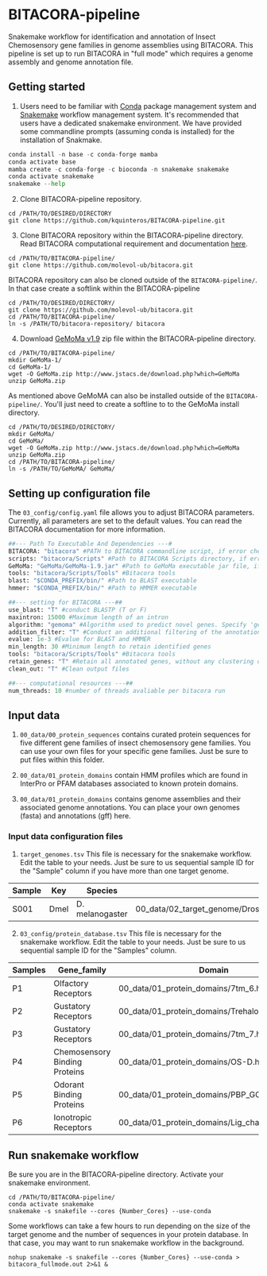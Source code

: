 # BITACORA-pipeline

Snakemake workflow for identification and annotation of Insect Chemosensory gene families in genome assemblies using BITACORA. This pipeline is set up to run BITACORA in "full mode" which requires a genome assembly and genome annotation file. 

## Getting started
1. Users need to be familiar with [Conda](https://docs.conda.io/en/latest/) package management system and [Snakemake](https://snakemake.readthedocs.io/en/stable/) workflow management system. It's recommended that users have a dedicated snakemake environment. We have provided some commandline prompts (assuming conda is installed) for the installation of Snakmake.
```python 
conda install -n base -c conda-forge mamba
conda activate base
mamba create -c conda-forge -c bioconda -n snakemake snakemake
conda activate snakemake
snakemake --help
```
2. Clone BITACORA-pipeline repository. 
```
cd /PATH/TO/DESIRED/DIRECTORY
git clone https://github.com/kquinteros/BITACORA-pipeline.git
```
3. Clone BITACORA repository within the BITACORA-pipeline directory. Read BITACORA computational requirement and documentation [here](https://github.com/molevol-ub/bitacora). 
```
cd /PATH/TO/BITACORA-pipeline/
git clone https://github.com/molevol-ub/bitacora.git
```
   BITACORA repository can also be cloned outside of the ```BITACORA-pipeline/```. In that case create a softlink within the BITACORA-pipeline
```
cd /PATH/TO/DESIRED/DIRECTORY/
git clone https://github.com/molevol-ub/bitacora.git
cd /PATH/TO/BITACORA-pipeline/
ln -s /PATH/TO/bitacora-repository/ bitacora
```
4. Download [GeMoMa v1.9](http://www.jstacs.de/download.php?which=GeMoMa) zip file within the BITACORA-pipeline directory. 

```
cd /PATH/TO/BITACORA-pipeline/
mkdir GeMoMa-1/
cd GeMoMa-1/
wget -O GeMoMa.zip http://www.jstacs.de/download.php?which=GeMoMa
unzip GeMoMa.zip
```
   As mentioned above GeMoMA can also be installed outside of the ```BITACORA-pipeline/```. You'll just need to create a softline to to the GeMoMa install directory. 
```
cd /PATH/TO/DESIRED/DIRECTORY/
mkdir GeMoMa/
cd GeMoMa/
wget -O GeMoMa.zip http://www.jstacs.de/download.php?which=GeMoMa
unzip GeMoMa.zip
cd /PATH/TO/BITACORA-pipeline/
ln -s /PATH/TO/GeMoMA/ GeMoMa/
```   
## Setting up configuration file
The ```03_config/config.yaml``` file allows you to adjust BITACORA parameters. Currently, all parameters are set to the default values. You can read the BITACORA documentation for more information. 

```python
##--- Path To Executable And Dependencies ---#
BITACORA: "bitacora" #PATH to BITACORA commandline script, if error check params for rule "bitacora_full" in 02_rules/bitacora-pipeline.smk
scripts: "bitacora/Scripts" #Path to BITACORA Scripts directory, if error check params for rule "bitacora_full" in 02_rules/bitacora-pipeline.smk
GeMoMa: "GeMoMa/GeMoMa-1.9.jar" #Path to GeMoMa executable jar file, if error check params for rule "bitacora_full" in 02_rules/bitacora-pipeline.smk
tools: "bitacora/Scripts/Tools" #Bitacora tools
blast: "$CONDA_PREFIX/bin/" #Path to BLAST executable
hmmer: "$CONDA_PREFIX/bin/" #Path to HMMER executable

##--- setting for BITACORA ---##
use_blast: "T" #conduct BLASTP (T or F)
maxintron: 15000 #Maximum length of an intron
algorithm: "gemoma" #Algorithm used to predict novel genes. Specify 'gemoma' or 'proximity'
addition_filter: "T" #Conduct an additional filtering of the annotations if True. Specify 'T' or 'F' 
evalue: 1e-3 #Evalue for BLAST and HMMER
min_length: 30 #Minimum length to retain identified genes
tools: "bitacora/Scripts/Tools" #Bitacora tools
retain_genes: "T" #Retain all annotated genes, without any clustering of identical copies
clean_out: "T" #Clean output files

##--- computational resources ---##
num_threads: 10 #number of threads avaliable per bitacora run 
```

## Input data

1. ```00_data/00_protein_sequences``` contains curated protein sequences for five different gene families of insect chemosensory gene families. You can use your own files for your specific gene families. Just be sure to put files within this folder. 

2. ```00_data/01_protein_domains``` contain HMM profiles which are found in InterPro or PFAM databases associated to known protein domains.

3. ```00_data/01_protein_domains``` contains genome assemblies and their associated genome annotations. You can place your own genomes (fasta) and annotations (gff) here. 


### Input data configuration files

1. ```target_genomes.tsv``` This file is necessary for the snakemake workflow. Edit the table to your needs. Just be sure to us sequential sample ID for the "Sample" column if you have more than one target genome. 

| Sample | Key  | Species         | FASTA                                                                       | GFF                                                                                     |
|--------|------|-----------------|-----------------------------------------------------------------------------|-----------------------------------------------------------------------------------------|
| S001   | Dmel | D. melanogaster | 00_data/02_target_genome/Drosophila_melanogaster.BDGP6.dna.chromosome.2R.fa | 00_data/02_target_genome/rosophila_melanogaster.BDGP6.95.chromosome.2R.reformatted.gff3 |

2. ```03_config/protein_database.tsv``` This file is necessary for the snakemake workflow. Edit the table to your needs. Just be sure to us sequential sample ID for the "Samples" column. 

| Samples | Gene_family                   | Domain                                  | Sequences                                 |
|---------|-------------------------------|-----------------------------------------|-------------------------------------------|
| P1      | Olfactory Receptors           | 00_data/01_protein_domains/7tm_6.hmm    | 00_data/00_protein_sequences/OR_db.fasta  |
| P2      | Gustatory Receptors           | 00_data/01_protein_domains/Trehalose_recp.hmm    | 00_data/00_protein_sequences/GR_tre_db.fasta  |
| P3      | Gustatory Receptors           | 00_data/01_protein_domains/7tm_7.hmm    | 00_data/00_protein_sequences/GR_7tm7_db.fasta  |
| P4      | Chemosensory Binding Proteins | 00_data/01_protein_domains/OS-D.hmm     | 00_data/00_protein_sequences/CSP_db.fasta |
| P5      | Odorant Binding Proteins      | 00_data/01_protein_domains/PBP_GOBP.hmm | 00_data/00_protein_sequences/OBP_db.fasta |
| P6      | Ionotropic Receptors          | 00_data/01_protein_domains/Lig_chan.hmm | 00_data/00_protein_sequences/IR_db.fasta  |

## Run snakemake workflow

Be sure you are in the BITACORA-pipeline directory. Activate your snakemake environment. 

```
cd /PATH/TO/BITACORA-pipeline/
conda activate snakemake 
snakemake -s snakefile --cores {Number_Cores} --use-conda 
```
Some workflows can take a few hours to run depending on the size of the  target genome and the number of sequences in your protein database. In that case, you may want to run snakemake workflow in the background. 

```
nohup snakemake -s snakefile --cores {Number_Cores} --use-conda > bitacora_fullmode.out 2>&1 &
```